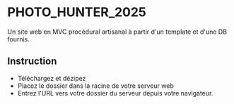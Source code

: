 # PHOTO_HUNTER_2025

Un site web en MVC procédural artisanal à partir d'un template et d'une DB fournis.

## Instruction

- Téléchargez et dézipez
- Placez le dossier dans la racine de votre serveur web
- Entrez l'URL vers votre dossier du serveur depuis votre navigateur.
